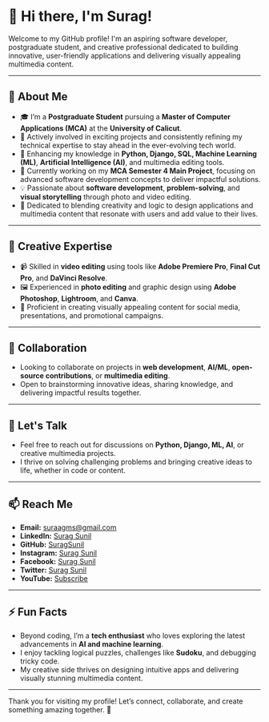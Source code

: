 # 👋 Hi there, I'm **Surag**!  

Welcome to my GitHub profile! I'm an aspiring software developer, postgraduate student, and creative professional dedicated to building innovative, user-friendly applications and delivering visually appealing multimedia content.  

---

## 🚀 About Me  
- 🎓 I’m a **Postgraduate Student** pursuing a **Master of Computer Applications (MCA)** at the **University of Calicut**.  
- 🔭 Actively involved in exciting projects and consistently refining my technical expertise to stay ahead in the ever-evolving tech world.  
- 🌱 Enhancing my knowledge in **Python, Django, SQL, Machine Learning (ML)**, **Artificial Intelligence (AI)**, and multimedia editing tools.  
- 💼 Currently working on my **MCA Semester 4 Main Project**, focusing on advanced software development concepts to deliver impactful solutions.  
- 💡 Passionate about **software development**, **problem-solving**, and **visual storytelling** through photo and video editing.  
- 🌟 Dedicated to blending creativity and logic to design applications and multimedia content that resonate with users and add value to their lives.  

---

## 🎨 Creative Expertise  
- 📹 Skilled in **video editing** using tools like **Adobe Premiere Pro**, **Final Cut Pro**, and **DaVinci Resolve**.  
- 🖼️ Experienced in **photo editing** and graphic design using **Adobe Photoshop**, **Lightroom**, and **Canva**.  
- 🌟 Proficient in creating visually appealing content for social media, presentations, and promotional campaigns.  

---

## 👯 Collaboration  
- Looking to collaborate on projects in **web development**, **AI/ML**, **open-source contributions**, or **multimedia editing**.  
- Open to brainstorming innovative ideas, sharing knowledge, and delivering impactful results together.  

---

## 💬 Let's Talk  
- Feel free to reach out for discussions on **Python, Django, ML, AI**, or creative multimedia projects.  
- I thrive on solving challenging problems and bringing creative ideas to life, whether in code or content.  

---

## 📫 Reach Me  
- **Email:** suraagms@gmail.com  
- **LinkedIn:** [Surag Sunil](https://www.linkedin.com/in/suragsunil)  
- **GitHub:** [SuragSunil](https://github.com/SuragSunil)  
- **Instagram:** [Surag Sunil](https://instagram.com/surag_sunil?igshid=1eujfdtoysibl)  
- **Facebook:** [Surag Sunil](https://facebook.com/suragsunilmandathra)  
- **Twitter:** [Surag Sunil](https://twitter.com/surag_sunil)  
- **YouTube:** [Subscribe](https://www.youtube.com/channel/UCNFZjRAy-IrvWfbp287x1rA)  

---

## ⚡ Fun Facts  
- Beyond coding, I’m a **tech enthusiast** who loves exploring the latest advancements in **AI and machine learning**.  
- I enjoy tackling logical puzzles, challenges like **Sudoku**, and debugging tricky code.  
- My creative side thrives on designing intuitive apps and delivering visually stunning multimedia content.  

---

Thank you for visiting my profile! Let’s connect, collaborate, and create something amazing together. 🚀  
